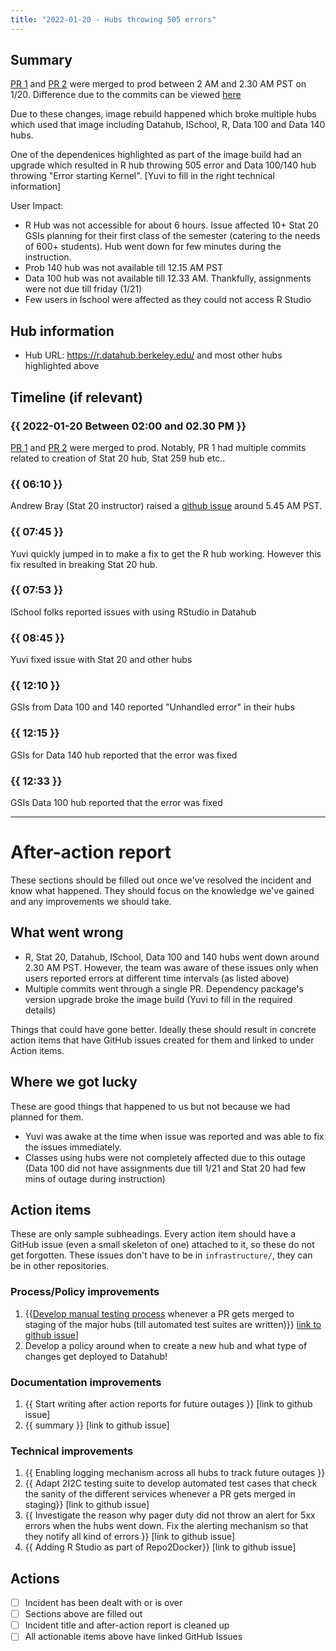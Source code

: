 ```yaml
---
title: "2022-01-20 - Hubs throwing 505 errors"
---
```


## Summary

[PR 1](https://github.com/berkeley-dsep-infra/datahub/pull/3161) and [PR 2](https://github.com/berkeley-dsep-infra/datahub/pull/3164/commits/a3fc71d5a68b030cda91029b5dbb6c01c0eec8fe) were merged to prod between 2 AM and 2.30 AM PST on 1/20. Difference due to the commits can be viewed [here](https://github.com/berkeley-dsep-infra/datahub/pull/3151/files#diff-72ab2727eb8dffad68933fd8e624ef3126cc0a107685c3f0e16fcee62fc77c76)

Due to these changes, image rebuild happened which broke multiple hubs which used that image including Datahub, ISchool, R, Data 100 and Data 140 hubs. 

One of the dependenices highlighted as part of the image build had an upgrade which resulted in R hub throwing 505 error and Data 100/140 hub throwing "Error starting Kernel". [Yuvi to fill in the right technical information]

User Impact:

<!-- 
Quick summary of the problem. Update this section as we learn more, answering:

- what user impact was
- how long it was
- what went wrong and how we fixed it.
-->

- R Hub was not accessible for about 6 hours. Issue affected 10+ Stat 20 GSIs planning for their first class of the semester (catering to the needs of 600+ students). Hub went down for few minutes during the instruction. 
- Prob 140 hub was not available till 12.15 AM PST
- Data 100 hub was not available till 12.33 AM. Thankfully, assignments were not due till friday (1/21)
- Few users in Ischool were affected as they could not access R Studio

## Hub information

- Hub URL: https://r.datahub.berkeley.edu/ and most other hubs highlighted above

## Timeline (if relevant)

### {{ 2022-01-20 Between 02:00 and 02.30 PM }}
[PR 1](https://github.com/berkeley-dsep-infra/datahub/pull/3161) and [PR 2](https://github.com/berkeley-dsep-infra/datahub/pull/3164/commits/a3fc71d5a68b030cda91029b5dbb6c01c0eec8fe) were merged to prod. Notably, PR 1 had multiple commits related to creation of Stat 20 hub, Stat 259 hub etc..

### {{ 06:10 }}

Andrew Bray (Stat 20 instructor) raised a [github issue](https://github.com/berkeley-dsep-infra/datahub/issues/3166) around 5.45 AM PST. 

### {{ 07:45 }}

Yuvi quickly jumped in to make a fix to get the R hub working. However this fix resulted in breaking Stat 20 hub.

### {{ 07:53 }}

ISchool folks reported issues with using RStudio in Datahub

### {{ 08:45 }}

Yuvi fixed issue with Stat 20 and other hubs

### {{ 12:10 }}
GSIs from Data 100 and 140 reported "Unhandled error" in their hubs

### {{ 12:15 }}
GSIs for Data 140 hub reported that the error was fixed

### {{ 12:33 }}
GSIs Data 100 hub reported that the error was fixed

---

# After-action report

These sections should be filled out once we've resolved the incident and know what happened.
They should focus on the knowledge we've gained and any improvements we should take.

## What went wrong

- R, Stat 20, Datahub, ISchool, Data 100 and 140 hubs went down around 2.30 AM PST. However, the team was aware of these issues only when users reported errors at different time intervals (as listed above)
- Multiple commits went through a single PR. Dependency package's version upgrade broke the image build (Yuvi to fill in the required details)

Things that could have gone better. Ideally these should result in concrete
action items that have GitHub issues created for them and linked to under
Action items. 

## Where we got lucky

These are good things that happened to us but not because we had planned for them.

- Yuvi was awake at the time when issue was reported and was able to fix the issues immediately. 
- Classes using hubs were not completely affected due to this outage (Data 100 did not have assignments due till 1/21 and Stat 20 had few mins of outage during instruction)

## Action items

These are only sample subheadings. Every action item should have a GitHub issue
(even a small skeleton of one) attached to it, so these do not get forgotten. These issues don't have to be in `infrastructure/`, they can be in other repositories.

### Process/Policy improvements

1. {{[Develop manual testing process](https://github.com/berkeley-dsep-infra/datahub/issues/2953) whenever a PR gets merged to staging of the major hubs (till automated test suites are written)}} [link to github issue](https://github.com/berkeley-dsep-infra/datahub/issues/2953)]
2. Develop a policy around when to create a new hub and what type of changes get deployed to Datahub! 

### Documentation improvements

1. {{ Start writing after action reports for future outages }} [link to github issue]
2. {{ summary }} [link to github issue]

### Technical improvements

1. {{ Enabling logging mechanism across all hubs to track future outages }}
2. {{ Adapt 2I2C testing suite to develop automated test cases that check the sanity of the different services whenever a PR gets merged in staging}} [link to github issue]
3. {{ Investigate the reason why pager duty did not throw an alert for 5xx errors when the hubs went down. Fix the alerting mechanism so that they notify all kind of errors }} [link to github issue]
4. {{ Adding R Studio as part of Repo2Docker}} [link to github issue]

## Actions

- [ ] Incident has been dealt with or is over
- [ ] Sections above are filled out
- [ ] Incident title and after-action report is cleaned up
- [ ] All actionable items above have linked GitHub Issues
